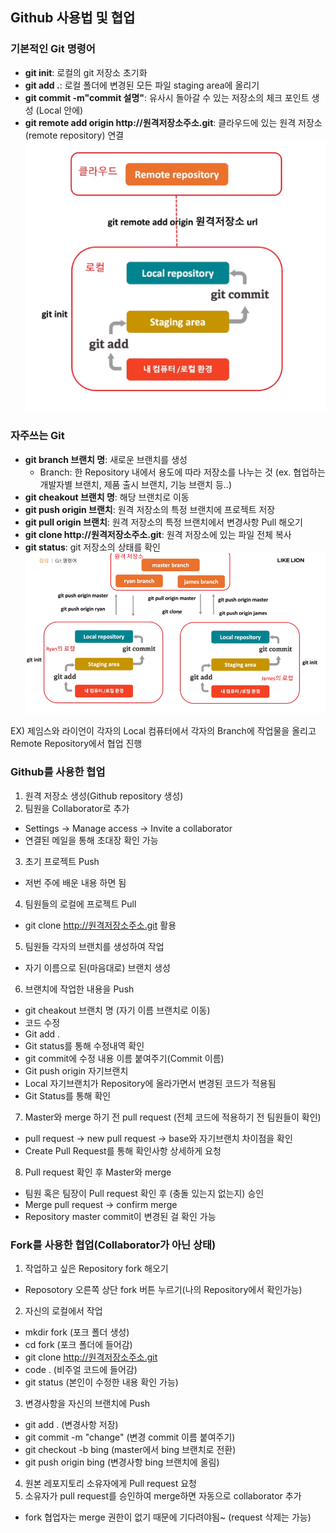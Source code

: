 ## Github 사용법 및 협업
### 기본적인 Git 명령어
* __git init__: 로컬의 git 저장소 초기화
* __git add .__: 로컬 폴더에 변경된 모든 파일 staging area에 올리기
* __git commit -m"commit 설명"__: 유사시 돌아갈 수 있는 저장소의 체크 포인트 생성 (Local 안에)
* __git remote add origin http://원격저장소주소.git__: 클라우드에 있는 원격 저장소(remote repository) 연결
![ex_로컬원격연결](./Img/로컬이랑원격저장소연결.PNG)
### 자주쓰는 Git 
* __git branch 브랜치 명__: 새로운 브랜치를 생성
  * Branch: 한 Repository 내에서 용도에 따라 저장소를 나누는 것 (ex. 협업하는 개발자별 브랜치, 제품 출시 브랜치, 기능 브랜치 등..)
* __git cheakout 브랜치 명__: 해당 브랜치로 이동
* __git push origin 브랜치__: 원격 저장소의 특정 브랜치에 프로젝트 저장
* __git pull origin 브랜치__: 원격 저장소의 특정 브랜치에서 변경사항 Pull 해오기
* __git clone  http://원격저장소주소.git__: 원격 저장소에 있는 파일 전체 복사
* __git status__: git 저장소의 상태를 확인
![ex.git명령어사용법](./Img/git명령어정리.PNG)

EX) 제임스와 라이언이 각자의 Local 컴퓨터에서 각자의 Branch에 작업물을 올리고 Remote Repository에서 협업 진행


### Github를 사용한 협업
1. 원격 저장소 생성(Github repository 생성)
2. 팀원을 Collaborator로 추가
 * Settings → Manage access → Invite a collaborator
  * 연결된 메일을 통해 초대장 확인 가능
3. 초기 프로젝트 Push
 * 저번 주에 배운 내용 하면 됨
4. 팀원들의 로컬에 프로젝트 Pull
 * git clone http://원격저장소주소.git 활용
5. 팀원들 각자의 브랜치를 생성하여 작업
 * 자기 이름으로 된(마음대로) 브랜치 생성
6. 브랜치에 작업한 내용을 Push
 * git cheakout 브랜치 명 (자기 이름 브랜치로 이동)
 * 코드 수정
 * Git add .
 * Git status를 통해 수정내역 확인
 * git commit에 수정 내용 이름 붙여주기(Commit 이름)
 * Git push origin 자기브랜치
 * Local 자기브랜치가 Repository에 올라가면서 변경된 코드가 적용됨
 * Git Status를 통해 확인
7. Master와 merge 하기 전 pull request (전체 코드에 적용하기 전 팀원들이 확인)
 * pull request → new pull request → base와 자기브랜치 차이점을 확인
 * Create Pull Request를 통해 확인사항 상세하게 요청
8. Pull request 확인 후 Master와 merge
 * 팀원 혹은 팀장이 Pull request 확인 후 (충돌 있는지 없는지) 승인
 * Merge pull request → confirm merge
 * Repository master commit이 변경된 걸 확인 가능
 
 
### Fork를 사용한 협업(Collaborator가 아닌 상태)
1. 작업하고 싶은 Repository fork 해오기
 * Reposotory 오른쪽 상단 fork 버튼 누르기(나의 Repository에서 확인가능)
2. 자신의 로컬에서 작업
 * mkdir fork (포크 폴더 생성)
 * cd fork (포크 폴더에 들어감)
 * git clone http://원격저장소주소.git
 * code . (비주얼 코드에 들어감)
 * git status (본인이 수정한 내용 확인 가능)
3. 변경사항을 자신의 브랜치에 Push
 * git add . (변경사항 저장)
 * git commit -m "change" (변경 commit 이름 붙여주기)
 * git checkout -b bing (master에서 bing 브랜치로 전환)
 * git push origin bing (변경사항 bing 브랜치에 올림)
4. 원본 레포지토리 소유자에게 Pull request 요청
5. 소유자가 pull request를 승인하여 merge하면 자동으로 collaborator 추가
 * fork 협업자는 merge 권한이 없기 때문에 기다려야됨~ (request 삭제는 가능)

